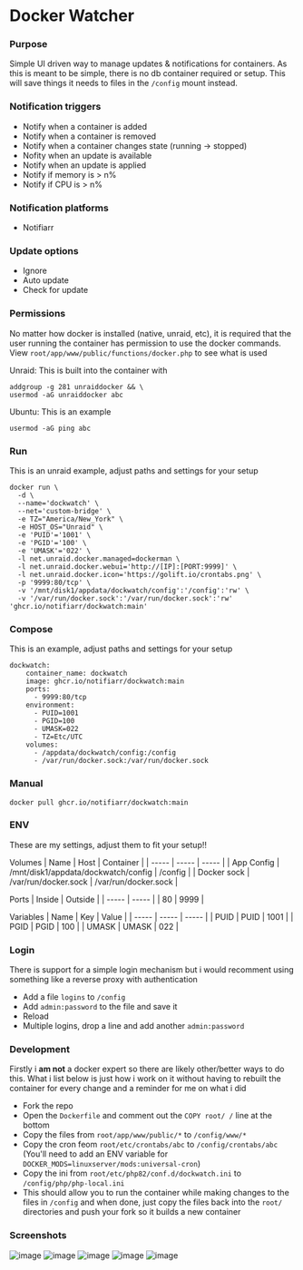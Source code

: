 # Docker Watcher

### Purpose
Simple UI driven way to manage updates & notifications for containers. As this is meant to be simple, there is no db container required or setup. This will save things it needs to files in the `/config` mount instead.

### Notification triggers
- Notify when a container is added
- Notify when a container is removed
- Notify when a container changes state (running -> stopped)
- Nofity when an update is available
- Notify when an update is applied
- Notify if memory is > n%
- Notify if CPU is > n%

### Notification platforms
- Notifiarr

### Update options
- Ignore
- Auto update
- Check for update

### Permissions
No matter how docker is installed (native, unraid, etc), it is required that the user running the container has permission to use the docker commands. View `root/app/www/public/functions/docker.php` to see what is used
	
Unraid: This is built into the container with
```
addgroup -g 281 unraiddocker && \
usermod -aG unraiddocker abc
```

Ubuntu: This is an example
```
usermod -aG ping abc
```

### Run
This is an unraid example, adjust paths and settings for your setup

```
docker run \
  -d \
  --name='dockwatch' \
  --net='custom-bridge' \
  -e TZ="America/New_York" \
  -e HOST_OS="Unraid" \
  -e 'PUID'='1001' \
  -e 'PGID'='100' \
  -e 'UMASK'='022' \
  -l net.unraid.docker.managed=dockerman \
  -l net.unraid.docker.webui='http://[IP]:[PORT:9999]' \
  -l net.unraid.docker.icon='https://golift.io/crontabs.png' \
  -p '9999:80/tcp' \
  -v '/mnt/disk1/appdata/dockwatch/config':'/config':'rw' \
  -v '/var/run/docker.sock':'/var/run/docker.sock':'rw' 'ghcr.io/notifiarr/dockwatch:main'
```

### Compose
This is an example, adjust paths and settings for your setup

```
dockwatch:
	container_name: dockwatch
	image: ghcr.io/notifiarr/dockwatch:main
	ports:
	  - 9999:80/tcp
	environment:
	  - PUID=1001
	  - PGID=100
	  - UMASK=022
	  - TZ=Etc/UTC
	volumes:
	  - /appdata/dockwatch/config:/config
	  - /var/run/docker.sock:/var/run/docker.sock
```

### Manual
`docker pull ghcr.io/notifiarr/dockwatch:main`

### ENV
These are my settings, adjust them to fit your setup!!

Volumes
| Name | Host | Container |
| ----- | ----- | ----- |
| App Config | /mnt/disk1/appdata/dockwatch/config | /config |
| Docker sock | /var/run/docker.sock | /var/run/docker.sock |

Ports
| Inside | Outside |
| ----- | ----- |
| 80 | 9999 |

Variables
| Name | Key | Value |
| ----- | ----- | ----- |
| PUID | PUID | 1001 |
| PGID | PGID | 100 |
| UMASK | UMASK | 022 |

### Login
There is support for a simple login mechanism but i would recomment using something like a reverse proxy with authentication
- Add a file `logins` to `/config`
- Add `admin:password` to the file and save it
- Reload
- Multiple logins, drop a line and add another `admin:password`

### Development
Firstly i **am not** a docker expert so there are likely other/better ways to do this. What i list below is just how i work on it without having to rebuilt the container for every change and a reminder for me on what i did
- Fork the repo
- Open the `Dockerfile` and comment out the `COPY root/ /` line at the bottom
- Copy the files from `root/app/www/public/*` to `/config/www/*`
- Copy the cron feom `root/etc/crontabs/abc` to `/config/crontabs/abc` (You'll need to add an ENV variable for `DOCKER_MODS=linuxserver/mods:universal-cron`)
- Copy the ini from `root/etc/php82/conf.d/dockwatch.ini` to `/config/php/php-local.ini`
- This should allow you to run the container while making changes to the files in `/config` and when done, just copy the files back into the `root/` directories and push your fork so it builds a new container

### Screenshots
![image](https://github.com/Notifiarr/dockwatch/assets/8321115/bac13748-fffd-4624-bc94-6631e054d536)
![image](https://github.com/Notifiarr/dockwatch/assets/8321115/835e095a-ca5f-4671-852e-588276787c37)
![image](https://github.com/Notifiarr/dockwatch/assets/8321115/57b57a2a-808b-4ac9-85fe-60c71bbb57e5)
![image](https://github.com/Notifiarr/dockwatch/assets/8321115/6b89da1a-975a-4757-a4b2-2db02635330d)
![image](https://github.com/Notifiarr/dockwatch/assets/8321115/93e66d78-ce87-4fbc-b8b3-de3ec547e9ac)

